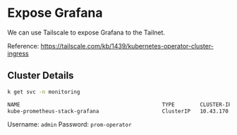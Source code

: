 # Expose Grafana

We can use Tailscale to expose Grafana to the Tailnet.

Reference: https://tailscale.com/kb/1439/kubernetes-operator-cluster-ingress

## Cluster Details

```bash
k get svc -n monitoring

NAME                                             TYPE        CLUSTER-IP      EXTERNAL-IP   PORT(S)                      AGE
kube-prometheus-stack-grafana                    ClusterIP   10.43.170.101   <none>        80/TCP                       23h
```

Username: `admin` Password: `prom-operator`
